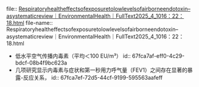 file:: [Respiratoryhealtheffectsofexposuretolowlevelsofairborneendotoxin–asystematicreview｜EnvironmentalHealth｜FullText2025_4_1016：22：18.html](../assets/storages/logseq-mhtml-viewer/Respiratoryhealtheffectsofexposuretolowlevelsofairborneendotoxin–asystematicreview｜EnvironmentalHealth｜FullText2025_4_1016：22：18.html)
file-name:: Respiratoryhealtheffectsofexposuretolowlevelsofairborneendotoxin–asystematicreview｜EnvironmentalHealth｜FullText2025_4_1016：22：18.html

- 低水平空气传播内毒素（平均＜100 EU/m³）
  id:: 67fca7af-eff0-4c29-bdcf-08b4f9bc623a
- 几项研究显示内毒素与症状和第一秒用力呼气量（FEV1）之间存在显著的暴露-反应关系，
  id:: 67fca7ef-72d5-44cf-9199-595563aafeff